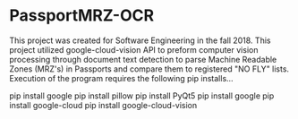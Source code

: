# PassportMRZ-OCR
This project was created for Software Engineering in the fall 2018.
This project utilized google-cloud-vision API to preform computer vision processing through document text detection to parse Machine Readable Zones (MRZ's) in Passports and compare them to registered "NO FLY" lists.
Execution of the program requires the following pip installs...

pip install google
pip install pillow
pip install PyQt5
pip install google
pip install google-cloud
pip install google-cloud-vision
